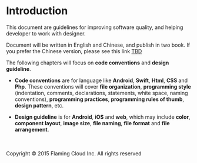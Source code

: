 # Introduction

This document are guidelines for improving software quality, and helping developer to work with designer.

Document will be written in English and Chinese, and publish in two book. If you prefer the Chinese version, please see this link [TBD](TBD)

The following chapters will focus on **code conventions** and **design guideline**.

* **Code conventions** are for language like **Android**, **Swift**, **Html**, **CSS** and **Php**. These conventions will cover **file organization**, **programming style** (indentation, comments, declarations, statements, white space, naming conventions), **programming practices**, **programming rules of thumb**, **design pattern**, etc.

* **Design guideline** is for **Android**, **iOS** and **web**, which may include **color**, **component layout**, **image size**, **file naming**, **file format** and **file arrangement**.


<br><br>Copyright © 2015 Flaming Cloud Inc. All rights reserved

